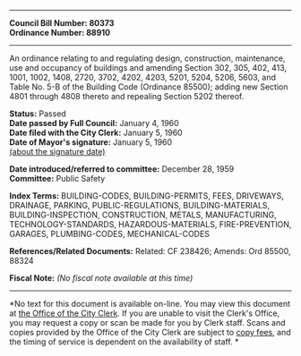 * * * * *  
  
**Council Bill Number: [](#h0)[](#h2)80373**   
**Ordinance Number: 88910**  
  
* * * * *  
  
An ordinance relating to and regulating design, construction, maintenance, use and occupancy of buildings and amending Section 302, 305, 402, 413, 1001, 1002, 1408, 2720, 3702, 4202, 4203, 5201, 5204, 5206, 5603, and Table No. 5-B of the Building Code (Ordinance 85500); adding new Section 4801 through 4808 thereto and repealing Section 5202 thereof.  
  
**Status:** Passed   
**Date passed by Full Council:** January 4, 1960   
**Date filed with the City Clerk:** January 5, 1960   
**Date of Mayor's signature:** January 5, 1960   
[(about the signature date)](/~public/approvaldate.htm)   
  
  
**Date introduced/referred to committee:** December 28, 1959   
**Committee:** Public Safety   
  
**Index Terms:** BUILDING-CODES, BUILDING-PERMITS, FEES, DRIVEWAYS, DRAINAGE, PARKING, PUBLIC-REGULATIONS, BUILDING-MATERIALS, BUILDING-INSPECTION, CONSTRUCTION, METALS, MANUFACTURING, TECHNOLOGY-STANDARDS, HAZARDOUS-MATERIALS, FIRE-PREVENTION, GARAGES, PLUMBING-CODES, MECHANICAL-CODES  
  
**References/Related Documents:** Related: CF 238426; Amends: Ord 85500, 88324  
  
**Fiscal Note:** *(No fiscal note available at this time)*  
  
* * * * *  
  
*No text for this document is available on-line. You may view this document at [the Office of the City Clerk](http://www.seattle.gov/leg/clerk/contactUs.htm). If you are unable to visit the Clerk's Office, you may request a copy or scan be made for you by Clerk staff. Scans and copies provided by the Office of the City Clerk are subject to [copy fees](http://clerk.seattle.gov/~public/clerkfees.htm), and the timing of service is dependent on the availability of staff. *  
  
  

